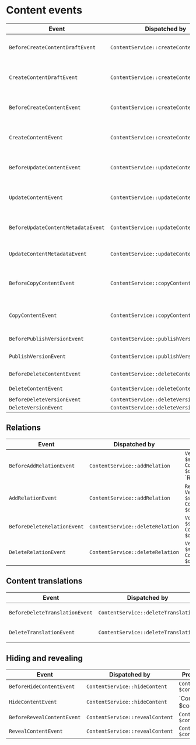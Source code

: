 # Content events

| Event | Dispatched by | Properties |
|---|---|---|
|`BeforeCreateContentDraftEvent`|`ContentService::createContentDraft`|`ContentInfo $contentInfo`</br>`VersionInfo $versionInfo`</br>`User $creator`</br>`Language|null $language`</br>`Content|null $contentDraft`|
|`CreateContentDraftEvent`|`ContentService::createContentDraft`|`Content $contentDraft`</br>`ContentInfo $contentInfo`</br>`VersionInfo $versionInfo`</br>`User $creator`</br>`Language|null $language`|
|`BeforeCreateContentEvent`|`ContentService::createContent`|`ContentCreateStruct $contentCreateStruct`</br>`array $locationCreateStructs`</br>`Content|null $content`</br>`string[]|null $fieldIdentifiersToValidate`|
|`CreateContentEvent`|`ContentService::createContent`|`ContentCreateStruct $contentCreateStruct`</br>`array $locationCreateStructs`</br>`Content $content`</br>`string[]|null $fieldIdentifiersToValidate`|
|`BeforeUpdateContentEvent`|`ContentService::updateContent`|`VersionInfo $versionInfo`</br>`ContentUpdateStruct $contentUpdateStruct`</br>`Content|null $content`</br>`string[]|null $fieldIdentifiersToValidate`|
|`UpdateContentEvent`|`ContentService::updateContent`|`Content $content`</br>`VersionInfo $versionInfo`</br>`ContentUpdateStruct $contentUpdateStruct`</br>`string[]|null $fieldIdentifiersToValidate`|
|`BeforeUpdateContentMetadataEvent`|`ContentService::updateContentMetadata`|`ContentInfo $contentInfo`</br>`ContentMetadataUpdateStruct $contentMetadataUpdateStruct`</br>`Content|null $content`|
|`UpdateContentMetadataEvent`|`ContentService::updateContentMetadata`|`Content $content`</br>`ContentInfo $contentInfo`</br>`ContentMetadataUpdateStruct $contentMetadataUpdateStruct`|
|`BeforeCopyContentEvent`|`ContentService::copyContent`|`ContentInfo $contentInfo`</br>`LocationCreateStruct $destinationLocationCreateStruct`</br>`VersionInfo $versionInfo`</br>`Content|null $content`|
|`CopyContentEvent`|`ContentService::copyContent`|`Content $content`</br>`ContentInfo $contentInfo`</br>`LocationCreateStruct $destinationLocationCreateStruct`</br>`VersionInfo $versionInfo`|
|`BeforePublishVersionEvent`|`ContentService::publishVersion`|`VersionInfo $versionInfo`</br>`Content|null $content`</br>`string[] $translations`|
|`PublishVersionEvent`|`ContentService::publishVersion`|`Content $content`</br>`VersionInfo $versionInfo`</br>`string[] $translations`|
|`BeforeDeleteContentEvent`|`ContentService::deleteContent`|`ContentInfo $contentInfo`</br>`array|null $locations`|
|`DeleteContentEvent`|`ContentService::deleteContent`|`array $locations`</br>`ContentInfo $contentInfo`|
|`BeforeDeleteVersionEvent`|`ContentService::deleteVersion`|`VersionInfo $versionInfo`|
|`DeleteVersionEvent`|`ContentService::deleteVersion`|`VersionInfo $versionInfo`|

## Relations

| Event | Dispatched by | Properties |
|---|---|---|
|`BeforeAddRelationEvent`|`ContentService::addRelation`|`VersionInfo $sourceVersion`</br>`ContentInfo $destinationContent`</br>`Relation|null $relation`|
|`AddRelationEvent`|`ContentService::addRelation`|`Relation $relation`</br>`VersionInfo $sourceVersion`</br>`ContentInfo $destinationContent`|
|`BeforeDeleteRelationEvent`|`ContentService::deleteRelation`|`VersionInfo $sourceVersion`</br>`ContentInfo $destinationContent`|
|`DeleteRelationEvent`|`ContentService::deleteRelation`|`VersionInfo $sourceVersion`</br>`ContentInfo $destinationContent`|

## Content translations

| Event | Dispatched by | Properties |
|---|---|---|
|`BeforeDeleteTranslationEvent`|`ContentService::deleteTranslation`|`ContentInfo $contentInfo`</br>`$languageCode`|
|`DeleteTranslationEvent`|`ContentService::deleteTranslation`|`ContentInfo $contentInfo`</br>`$languageCode`|

## Hiding and revealing

| Event | Dispatched by | Properties |
|---|---|---|
|`BeforeHideContentEvent`|`ContentService::hideContent`|`ContentInfo $contentInfo`|
|`HideContentEvent`|`ContentService::hideContent`|`ContentInfo $contentInfo|
|`BeforeRevealContentEvent`|`ContentService::revealContent`|`ContentInfo $contentInfo`|
|`RevealContentEvent`|`ContentService::revealContent`|`ContentInfo $contentInfo`|
